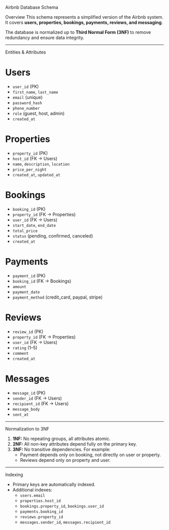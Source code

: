 Airbnb Database Schema

Overview
This schema represents a simplified version of the Airbnb system.  
It covers **users, properties, bookings, payments, reviews, and messaging**.

The database is normalized up to **Third Normal Form (3NF)** to remove redundancy and ensure data integrity.

---

Entities & Attributes

# Users
- `user_id` (PK)
- `first_name`, `last_name`
- `email` (unique)
- `password_hash`
- `phone_number`
- `role` (guest, host, admin)
- `created_at`

# Properties
- `property_id` (PK)
- `host_id` (FK → Users)
- `name`, `description`, `location`
- `price_per_night`
- `created_at`, `updated_at`

# Bookings
- `booking_id` (PK)
- `property_id` (FK → Properties)
- `user_id` (FK → Users)
- `start_date`, `end_date`
- `total_price`
- `status` (pending, confirmed, canceled)
- `created_at`

# Payments
- `payment_id` (PK)
- `booking_id` (FK → Bookings)
- `amount`
- `payment_date`
- `payment_method` (credit_card, paypal, stripe)

# Reviews
- `review_id` (PK)
- `property_id` (FK → Properties)
- `user_id` (FK → Users)
- `rating` (1–5)
- `comment`
- `created_at`

# Messages
- `message_id` (PK)
- `sender_id` (FK → Users)
- `recipient_id` (FK → Users)
- `message_body`
- `sent_at`

---

Normalization to 3NF
1. **1NF:** No repeating groups, all attributes atomic.  
2. **2NF:** All non-key attributes depend fully on the primary key.  
3. **3NF:** No transitive dependencies. For example:
   - Payment depends only on booking, not directly on user or property.
   - Reviews depend only on property and user.

---

Indexing
- Primary keys are automatically indexed.
- Additional indexes:
  - `users.email`
  - `properties.host_id`
  - `bookings.property_id`, `bookings.user_id`
  - `payments.booking_id`
  - `reviews.property_id`
  - `messages.sender_id`, `messages.recipient_id`

